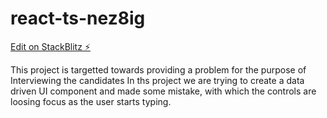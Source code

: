 # react-ts-nez8ig

[Edit on StackBlitz ⚡️](https://stackblitz.com/edit/react-ts-nez8ig)

This project is targetted towards providing a problem for the purpose of Interviewing the candidates
In ths project we are trying to create a data driven UI component and made some mistake, with which the controls are loosing focus as the user starts typing.
